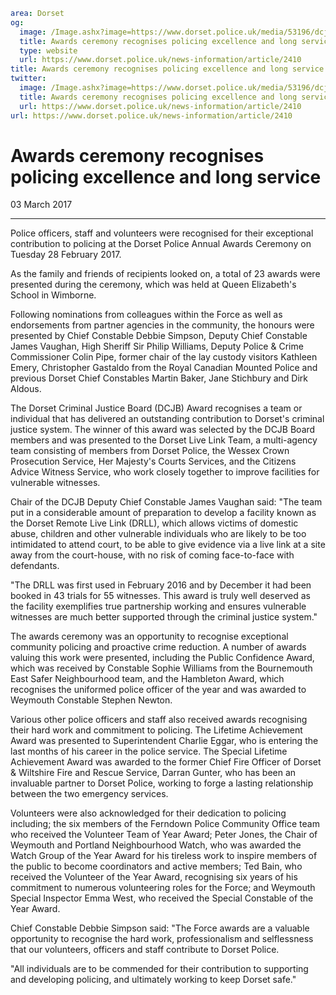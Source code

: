 ```yaml
area: Dorset
og:
  image: /Image.ashx?image=https://www.dorset.police.uk/media/53196/dcjb-award-winners-with-high-sheriff.jpg&amp;amp;width=150
  title: Awards ceremony recognises policing excellence and long service
  type: website
  url: https://www.dorset.police.uk/news-information/article/2410
title: Awards ceremony recognises policing excellence and long service |
twitter:
  image: /Image.ashx?image=https://www.dorset.police.uk/media/53196/dcjb-award-winners-with-high-sheriff.jpg&amp;amp;width=150
  title: Awards ceremony recognises policing excellence and long service
  url: https://www.dorset.police.uk/news-information/article/2410
url: https://www.dorset.police.uk/news-information/article/2410
```

# Awards ceremony recognises policing excellence and long service

03 March 2017

* * *

Police officers, staff and volunteers were recognised for their exceptional contribution to policing at the Dorset Police Annual Awards Ceremony on Tuesday 28 February 2017.

As the family and friends of recipients looked on, a total of 23 awards were presented during the ceremony, which was held at Queen Elizabeth's School in Wimborne.

Following nominations from colleagues within the Force as well as endorsements from partner agencies in the community, the honours were presented by Chief Constable Debbie Simpson, Deputy Chief Constable James Vaughan, High Sheriff Sir Philip Williams, Deputy Police & Crime Commissioner Colin Pipe, former chair of the lay custody visitors Kathleen Emery, Christopher Gastaldo from the Royal Canadian Mounted Police and previous Dorset Chief Constables Martin Baker, Jane Stichbury and Dirk Aldous.

The Dorset Criminal Justice Board (DCJB) Award recognises a team or individual that has delivered an outstanding contribution to Dorset's criminal justice system. The winner of this award was selected by the DCJB Board members and was presented to the Dorset Live Link Team, a multi-agency team consisting of members from Dorset Police, the Wessex Crown Prosecution Service, Her Majesty's Courts Services, and the Citizens Advice Witness Service, who work closely together to improve facilities for vulnerable witnesses.

Chair of the DCJB Deputy Chief Constable James Vaughan said: "The team put in a considerable amount of preparation to develop a facility known as the Dorset Remote Live Link (DRLL), which allows victims of domestic abuse, children and other vulnerable individuals who are likely to be too intimidated to attend court, to be able to give evidence via a live link at a site away from the court-house, with no risk of coming face-to-face with defendants.

"The DRLL was first used in February 2016 and by December it had been booked in 43 trials for 55 witnesses. This award is truly well deserved as the facility exemplifies true partnership working and ensures vulnerable witnesses are much better supported through the criminal justice system."

The awards ceremony was an opportunity to recognise exceptional community policing and proactive crime reduction. A number of awards valuing this work were presented, including the Public Confidence Award, which was received by Constable Sophie Williams from the Bournemouth East Safer Neighbourhood team, and the Hambleton Award, which recognises the uniformed police officer of the year and was awarded to Weymouth Constable Stephen Newton.

Various other police officers and staff also received awards recognising their hard work and commitment to policing. The Lifetime Achievement Award was presented to Superintendent Charlie Eggar, who is entering the last months of his career in the police service. The Special Lifetime Achievement Award was awarded to the former Chief Fire Officer of Dorset & Wiltshire Fire and Rescue Service, Darran Gunter, who has been an invaluable partner to Dorset Police, working to forge a lasting relationship between the two emergency services.

Volunteers were also acknowledged for their dedication to policing including; the six members of the Ferndown Police Community Office team who received the Volunteer Team of Year Award; Peter Jones, the Chair of Weymouth and Portland Neighbourhood Watch, who was awarded the Watch Group of the Year Award for his tireless work to inspire members of the public to become coordinators and active members; Ted Bain, who received the Volunteer of the Year Award, recognising six years of his commitment to numerous volunteering roles for the Force; and Weymouth Special Inspector Emma West, who received the Special Constable of the Year Award.

Chief Constable Debbie Simpson said: "The Force awards are a valuable opportunity to recognise the hard work, professionalism and selflessness that our volunteers, officers and staff contribute to Dorset Police.

"All individuals are to be commended for their contribution to supporting and developing policing, and ultimately working to keep Dorset safe."
